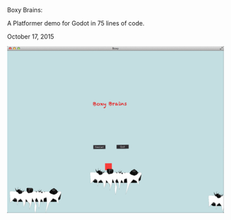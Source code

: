 Boxy Brains:

A Platformer demo for Godot in 75 lines of code.

October 17, 2015

![](screenshot.png)
